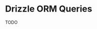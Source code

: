 # Drizzle ORM Queries

TODO

<!--
https://github.com/jonmumm/KitchenCraft/blob/main/src/db/queries/index.tsx

https://github.com/flock-community/fullstack-web-study/tree/master/packages/db/src/queries
https://github.com/csmosbot/csmos/tree/main/packages/db/queries
https://github.com/restauwants/restauwants/tree/main/packages/db/src/queries
https://github.com/hyunjinee/linkgraph/tree/main/packages/db/queries
https://github.com/payloadcms/payload/tree/main/packages/db-postgres/src/queries
-->

<!--
getUser
getUserByEmail
getProfileBySlug
getSubscriptionByUserId
getRecipesByTag
getSortedMediaForRecipe
getFirstMediaForRecipe
getFirstMediaForRecipe
getRecentRecipesByCreator

findUserById

createRecipeMedia

updateProfileName

updateProfileName
updateStripeCustomerIdByEmail
updateMemberStatusInSubscription
updateStripeCustomerIdByEmail

findUserByEmail
findUserByGithubId
-->
